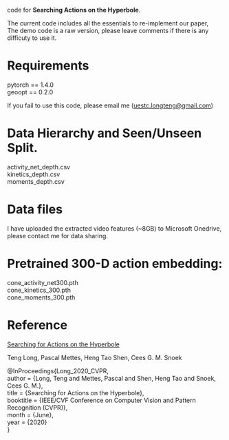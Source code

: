 code for **Searching Actions on the Hyperbole**. <br>

The current code includes all the essentials to re-implement our paper, <br>
The demo code is a raw version, please leave comments if there is any difficuty to use it. <br>

# Requirements
pytorch == 1.4.0 <br>
geoopt == 0.2.0 <br>

If you fail to use this code, please email me (uestc.longteng@gmail.com) <br>

# Data Hierarchy and Seen/Unseen Split.

activity_net_depth.csv	<br>
kinetics_depth.csv	<br>
moments_depth.csv <br>

# Data files

I have uploaded the extracted video features (~8GB) to Microsoft Onedrive, please contact me for data sharing.

# Pretrained 300-D action embedding:

cone_activity_net300.pth	<br>
cone_kinetics_300.pth	<br>
cone_moments_300.pth <br>

# Reference

[Searching for Actions on the Hyperbole](http://openaccess.thecvf.com/content_CVPR_2020/html/Long_Searching_for_Actions_on_the_Hyperbole_CVPR_2020_paper.html)

Teng Long, Pascal Mettes, Heng Tao Shen, Cees G. M. Snoek

@InProceedings{Long_2020_CVPR, <br>
author = {Long, Teng and Mettes, Pascal and Shen, Heng Tao and Snoek, Cees G. M.}, <br>
title = {Searching for Actions on the Hyperbole}, <br>
booktitle = {IEEE/CVF Conference on Computer Vision and Pattern Recognition (CVPR)}, <br>
month = {June}, <br>
year = {2020} <br>
}



